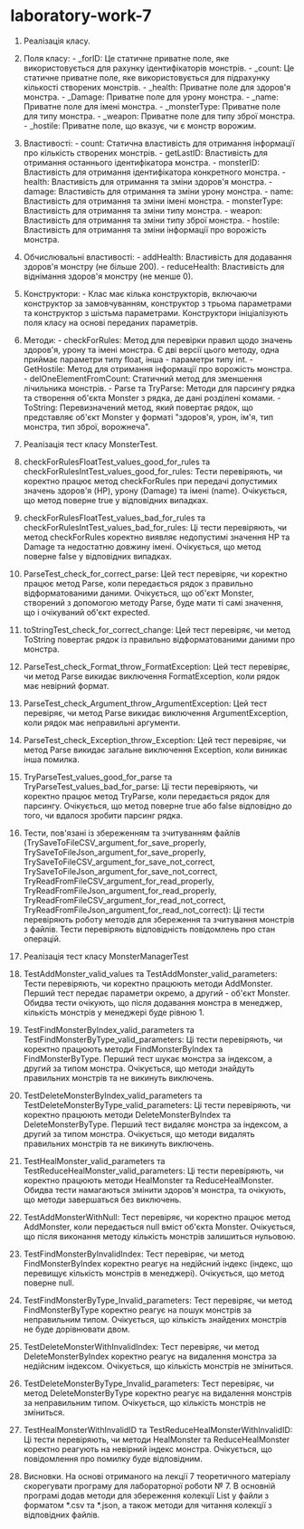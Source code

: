 # laboratory-work-7
1. Реалізація класу.
  1.	Поля класу:
    -	_forID: Це статичне приватне поле, яке використовується для рахунку ідентифікаторів монстрів.
    -	_count: Це статичне приватне поле, яке використовується для підрахунку кількості створених монстрів.
    -	_health: Приватне поле для здоров'я монстра.
    -	_Damage: Приватне поле для урону монстра.
    -	_name: Приватне поле для імені монстра.
    -	_monsterType: Приватне поле для типу монстра.
    -	_weapon: Приватне поле для типу зброї монстра.
    -	_hostile: Приватне поле, що вказує, чи є монстр ворожим.
  2.	Властивості:
    -	count: Статична властивість для отримання інформації про кількість створених монстрів.
    -	getLastID: Властивість для отримання останнього ідентифікатора монстра.
    -	monsterID: Властивість для отримання ідентифікатора конкретного монстра.
    -	health: Властивість для отримання та зміни здоров'я монстра.
    -	damage: Властивість для отримання та зміни урону монстра.
    -	name: Властивість для отримання та зміни імені монстра.
    -	monsterType: Властивість для отримання та зміни типу монстра.
    -	weapon: Властивість для отримання та зміни типу зброї монстра.
    -	hostile: Властивість для отримання та зміни інформації про ворожість монстра.
  3.	Обчислювальні властивості:
    -	addHealth: Властивість для додавання здоров'я монстру (не більше 200).
    -	reduceHealth: Властивість для віднімання здоров'я монстру (не менше 0).
  4.	Конструктори:
    -	Клас має кілька конструкторів, включаючи конструктор за замовчуванням, конструктор з трьома параметрами та конструктор з шістьма параметрами. Конструктори ініціалізують поля класу на основі переданих параметрів.
  5.	Методи:
    -	checkForRules: Метод для перевірки правил щодо значень здоров'я, урону та імені монстра. Є дві версії цього методу, одна приймає параметри типу float, інша - параметри типу int.
    -	GetHostile: Метод для отримання інформації про ворожість монстра.
    -	delOneElementFromCount: Статичний метод для зменшення лічильника монстрів.
    -	Parse та TryParse: Методи для парсингу рядка та створення об'єкта Monster з рядка, де дані розділені комами.
    -	ToString: Перевизначений метод, який повертає рядок, що представляє об'єкт Monster у форматі "здоров'я, урон, ім'я, тип монстра, тип зброї, ворожнеча".

2. Реалізація тест класу MonsterTest.
  1.	checkForRulesFloatTest_values_good_for_rules та checkForRulesIntTest_values_good_for_rules: Тести перевіряють, чи коректно працює метод checkForRules при передачі допустимих значень здоров'я (HP), урону (Damage) та імені (name). Очікується, що            метод поверне true у відповідних випадках.
  2.	checkForRulesFloatTest_values_bad_for_rules та checkForRulesIntTest_values_bad_for_rules: Ці тести перевіряють, чи метод checkForRules коректно виявляє недопустимі значення HP та Damage та недостатню довжину імені. Очікується, що метод поверне            false у відповідних випадках.
  3.	ParseTest_check_for_correct_parse: Цей тест перевіряє, чи коректно працює метод Parse, коли передається рядок з правильно відформатованими даними. Очікується, що об'єкт Monster, створений з допомогою методу Parse, буде мати ті самі значення, що і         очікуваний об'єкт expected.
  4.	toStringTest_check_for_correct_change: Цей тест перевіряє, чи метод ToString повертає рядок із правильно відформатованими даними про монстра.
  5.	ParseTest_check_Format_throw_FormatException: Цей тест перевіряє, чи метод Parse викидає виключення FormatException, коли рядок має невірний формат.
  6.	ParseTest_check_Argument_throw_ArgumentException: Цей тест перевіряє, чи метод Parse викидає виключення ArgumentException, коли рядок має неправильні аргументи.
  7.	ParseTest_check_Exception_throw_Exception: Цей тест перевіряє, чи метод Parse викидає загальне виключення Exception, коли виникає інша помилка.
  8.	TryParseTest_values_good_for_parse та TryParseTest_values_bad_for_parse: Ці тести перевіряють, чи коректно працює метод TryParse, коли передається рядок для парсингу. Очікується, що метод поверне true або false відповідно до того, чи вдалося              зробити парсинг рядка.
  9.	Тести, пов'язані із збереженням та зчитуванням файлів (TrySaveToFileCSV_argument_for_save_properly, TrySaveToFileJson_argument_for_save_properly, TrySaveToFileCSV_argument_for_save_not_correct, TrySaveToFileJson_argument_for_save_not_correct,             TryReadFromFileCSV_argument_for_read_properly, TryReadFromFileJson_argument_for_read_properly, TryReadFromFileCSV_argument_for_read_not_correct, TryReadFromFileJson_argument_for_read_not_correct): Ці тести перевіряють роботу методів для збереження        та зчитування монстрів з файлів. Тести перевіряють відповідність повідомлень про стан операцій.

3. Реалізація тест класу MonsterManagerTest
  1.	TestAddMonster_valid_values та TestAddMonster_valid_parameters: Тести перевіряють, чи коректно працюють методи AddMonster. Перший тест передає параметри окремо, а другий - об'єкт Monster. Обидва тести очікують, що після додавання монстра в                менеджер, кількість монстрів у менеджері буде рівною 1.
  2.	TestFindMonsterByIndex_valid_parameters та TestFindMonsterByType_valid_parameters: Ці тести перевіряють, чи коректно працюють методи FindMonsterByIndex та FindMonsterByType. Перший тест шукає монстра за індексом, а другий за типом монстра.                Очікується, що методи знайдуть правильних монстрів та не викинуть виключень.
  3.	TestDeleteMonsterByIndex_valid_parameters та TestDeleteMonsterByType_valid_parameters: Ці тести перевіряють, чи коректно працюють методи DeleteMonsterByIndex та DeleteMonsterByType. Перший тест видаляє монстра за індексом, а другий за типом               монстра. Очікується, що методи видалять правильних монстрів та не викинуть виключень.
  4.	TestHealMonster_valid_parameters та TestReduceHealMonster_valid_parameters: Ці тести перевіряють, чи коректно працюють методи HealMonster та ReduceHealMonster. Обидва тести намагаються змінити здоров'я монстра, та очікують, що методи завершаться          без виключень.
  5.	TestAddMonsterWithNull: Тест перевіряє, чи коректно працює метод AddMonster, коли передається null вміст об'єкта Monster. Очікується, що після виконання методу кількість монстрів залишиться нульовою.
  6.	TestFindMonsterByInvalidIndex: Тест перевіряє, чи метод FindMonsterByIndex коректно реагує на недійсний індекс (індекс, що перевищує кількість монстрів в менеджері). Очікується, що метод поверне null.
  7.	TestFindMonsterByType_Invalid_parameters: Тест перевіряє, чи метод FindMonsterByType коректно реагує на пошук монстрів за неправильним типом. Очікується, що кількість знайдених монстрів не буде дорівнювати двом.
  8.	TestDeleteMonsterWithInvalidIndex: Тест перевіряє, чи метод DeleteMonsterByIndex коректно реагує на видалення монстра за недійсним індексом. Очікується, що кількість монстрів не зміниться.
  9.	TestDeleteMonsterByType_Invalid_parameters: Тест перевіряє, чи метод DeleteMonsterByType коректно реагує на видалення монстрів за неправильним типом. Очікується, що кількість монстрів не зміниться.
  10.	TestHealMonsterWithInvalidID та TestReduceHealMonsterWithInvalidID: Ці тести перевіряють, чи методи HealMonster та ReduceHealMonster коректно реагують на невірний індекс монстра. Очікується, що повідомлення про помилку буде відповідним.

3. Висновки.
На основі отриманого на лекції 7 теоретичного матеріалу скорегувати програму для лабораторної роботи № 7. В основній програмі додав методи для збереження колекції List<Mosnster> у файли з форматом *.csv та *.json, а також методи для читання колекції з відповідних файлів.
